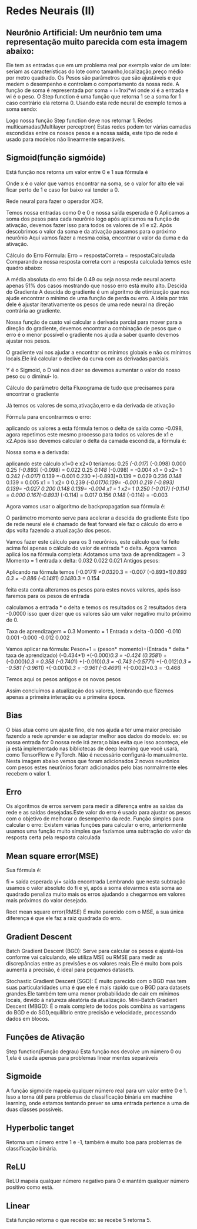 # Redes Neurais (II)

## Neurônio Artificial: Um neurônio tem uma representação muito parecida com esta imagem abaixo:


Ele tem as entradas que em um problema real por exemplo valor de um lote: seriam as características do lote como tamanho,localização,preço médio por metro quadrado. Os Pesos são parâmetros que são ajustáveis e que medem o desempenho e controlam o comportamento da nossa rede.
A função de soma é representada por 
soma = i=1nxi*wi
onde xi é a entrada e wi é o peso. 
O Step function é uma função que retorna 1 se a soma for  1 caso contrário ela retorna 0.
Usando esta rede neural de exemplo temos a soma sendo:

Logo nossa função Step function deve nos retornar 1.
Redes multicamadas(Multilayer perceptron)
Estas redes podem ter várias camadas escondidas entre os nossos pesos e a nossa saída, este tipo de rede é usado para modelos não linearmente separáveis.

## Sigmoid(função sigmóide)
Está função nos retorna um valor entre 0 e 1 sua fórmula é


Onde x é o valor que vamos encontrar na soma, se o valor for alto ele vai ficar perto de 1 e caso for baixo vai tender a 0.

Rede neural para fazer o operador XOR.


Temos nossa entradas como 0 e 0 e nossa saída esperada é 0
Aplicamos a soma dos pesos para cada neurônio logo após aplicamos na função de ativação, devemos fazer isso para todos os valores de x1 e x2.
Após descobrimos o valor da soma e da ativação passamos para o próximo neurônio 
Aqui vamos fazer a mesma coisa, encontrar o valor da duma e da ativação.

Cálculo do Erro
Fórmula: Erro = respostaCorreta − respostaCalculada
Comparando a nossa resposta correta com a resposta calculada temos este quadro abaixo:


A média absoluta do erro foi de 0.49 ou seja nossa rede neural acerta apenas 51% dos casos mostrando que nosso erro está muito alto.
Descida do Gradiente
A descida do gradiente é um algoritmo de otimização que nos ajude encontrar o mínimo de uma função de perda ou erro. A ideia por trás dele é ajustar iterativamente os pesos de uma rede neural na direção contrária ao gradiente.



Nossa função de custo vai calcular a derivada parcial para mover para a direção do gradiente, devemos encontrar a combinação de pesos que o erro é o menor possível o gradiente nos ajuda a saber quanto devemos ajustar nos pesos.

O gradiente vai nos ajudar a encontrar os mínimos globais e não os mínimos locais.Ele irá calcular o declive da curva com as derivadas parciais.

Y é o Sigmoid,  o D vai nos dizer se devemos aumentar o valor do nosso peso ou o diminuí- lo.


Cálculo do parâmetro delta
Fluxograma de tudo que precisamos para encontrar o gradiente

Já temos os valores de soma,ativação,erro e da derivada de ativação 

Fórmula para encontrarmos o erro:

aplicando os valores a esta fórmula temos o delta de saída como -0.098, agora repetimos este mesmo processo para todos os valores de x1 e x2.Após isso devemos calcular o delta da camada escondida, a fórmula é:

Nossa soma e a derivada:


aplicando este cálculo x1=0 e x2=0  teríamos:
0.25 *(-0.017)* (-0.098)  0.000
0.25 *(-0.893)* (-0.098) = 0.022
0.25 *0.148* (-0.098) = -0.004
x1 = 0 x2= 1
0.242 *(-0.017)* 0.139 =-0.001
0.230 *(-0.893)*0.139 = 0.029
0.236 *0.148* 0.139 = 0.005
x1 = 1 x2= 0
0.239 *(-0.017)*0.139= -0.001
0.219 *(-0.893)* 0.139= -0.027
0.200 *0.148* 0.139= -0.004
x1 = 1 x2= 1
0.250 *(-0.017)* (-0.114) = 0.000
0.167*(-0.893)* (-0.114) = 0.017
0.156 *0.148* (-0.114) = -0.003

Agora vamos usar o algoritmo de backpropagation sua fórmula é:

O parâmetro momento serve para acelerar a descida do gradiente
Este tipo de rede neural ele é chamado de feat forward ele faz o cálculo do erro e dps volta fazendo a atualização dos pesos.



Vamos fazer este cálculo para os 3 neurônios, este cálculo que foi feito acima foi apenas o cálculo do valor de entrada * o delta.
Agora vamos aplicá los na fórmula completa:
Adotamos uma taxa de aprendizagem = 3
Momento = 1
entrada x delta:
0.032
0.022
0.021
Antigos pesos:


Aplicando na fórmula temos
(-0.017*1) +0.032*0.3 = -0.007
(-0.893*1)*0.893* *0.3  = -0.886
(-0.148*1) *0.148*0.3 = 0.154

feita esta conta alteramos os pesos para estes novos valores, após isso faremos para os pesos de entrada 


calculamos a entrada * o delta e temos os resultados os 2 resultados dera -0.0000 isso quer dizer que os valores são um valor negativo muito próximo de 0.

Taxa de aprendizagem = 0.3
Momento = 1
Entrada x delta
-0.000 -0.010 0.001
-0.000 -0.012 0.002

Vamos aplicar na fórmula:
Peson+1  = (peson* momento)+(Entrada * delta * taxa de aprendizado)
(-0.434*1) +(-0.000)*0.3 = -0.424
(0.358*1) +(-0.000)*0.3 = 0.358
(-0.740*1) +(-0.010)*0.3 = -0.743
(-0.577*1) +(-0.012)*0.3 = -0.581
(-0.961*1) +(-0.001)*0.3 = -0.961
(-0.469*1) +(-0.002)*0.3 = -0.468

Temos aqui os pesos antigos e os novos pesos 


Assim concluímos a atualização dos valores, lembrando que fizemos apenas a primeira interação ou a primeira época.

## Bias
O bias atua como um ajuste fino, ele nos ajuda a ter uma maior precisão fazendo a rede aprender e se adaptar melhor aos dados do modelo.
ex: se nossa entrada for 0 nossa rede irá zerar,o bias evita que isso aconteça, ele  já está implementado nas bibliotecas de deep learning que você usará, como TensorFlow e PyTorch. Não é necessário configurá-lo manualmente.
Nesta imagem abaixo vemos que foram adicionados 2 novos neurônios com pesos estes neurônios foram adicionados pelo bias normalmente eles recebem o valor 1.




## Erro
Os algoritmos de erros servem para medir a diferença entre as saídas da rede e as saídas desejadas.Este valor do erro é usado para ajustar os pesos com o objetivo de melhorar o desempenho da rede.
Função simples para calcular o erro:
Existem várias funções para calcular o erro, anteriormente usamos uma função muito  simples que fazíamos uma subtração do valor da resposta certa pela resposta calculada


## Mean square error(MSE)
Sua fórmula é:

fi = saída esperada
yi= saída encontrada 
Lembrando que nesta subtração usamos o valor absoluto do fi e yi, após a soma elevarmos esta soma ao quadrado penaliza muito mais os erros ajudando a chegarmos em valores mais próximos do valor desejado.

Root mean square error(RMSE)
É muito parecido com o MSE, a sua única diferença é que ele faz a raiz quadrada do erro.


## Gradient Descent

Batch Gradient Descent (BGD):
Serve para calcular os pesos e ajustá-los conforme vai calculando, ele utiliza MSE ou RMSE para medir as discrepâncias entre as previsões e os valores reais.Ele é muito bom pois aumenta a precisão, é ideal para pequenos datasets.

Stochastic Gradient Descent (SGD):
É muito parecido com o BGD mas tem suas particularidades uma é que ele é mais rápido que o BGD para datasets grandes.Ele também tem uma menor probabilidade de cair em mínimos locais, devido à natureza aleatória da atualização.
Mini-Batch Gradient Descent (MBGD):
É o mais completo de todos pois combina as vantagens do BGD e do SGD,equilíbrio entre precisão e velocidade, processando dados em blocos.




## Funções de Ativação 
Step function(Função degrau)
Esta função nos devolve um número 0 ou 1,ela é usada apenas para problemas linear mentes separáveis 


## Sigmoide

A função sigmoide mapeia qualquer número real para um valor entre 0 e 1. Isso a torna útil para problemas de classificação binária em machine learning, onde estamos tentando prever se uma entrada pertence a uma de duas classes possíveis.

## Hyperbolic tanget

Retorna um número entre 1 e -1, também é muito boa para problemas de classificação binária.

## ReLU


ReLU mapeia qualquer número negativo para 0 e mantém qualquer número positivo como está.


## Linear

Está função retorna o que recebe ex: se recebe 5 retorna 5.


